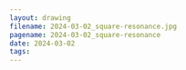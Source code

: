 ```yaml
---
layout: drawing
filename: 2024-03-02_square-resonance.jpg
pagename: 2024-03-02_square-resonance
date: 2024-03-02
tags:
---
```

